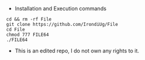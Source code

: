 * Installation and Execution commands

```
cd && rm -rf File
git clone https://github.com/IrondiUg/File
cd File
chmod 777 FILE64
./FILE64
```

* This is an edited repo, I do not own any rights to it.
